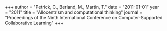 +++
author = "Petrick, C., Berland, M., Martin, T."
date = "2011-01-01"
year = "2011"
title = "Allocentrism and computational thinking"
journal = "Proceedings of the Ninth International Conference on Computer-Supported Collaborative Learning"
+++